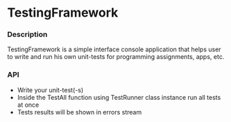 # TestingFramework

### Description 
TestingFramework is a simple interface console application that helps user to write and run his own unit-tests for programming assignments, apps, etc.

### API
- Write your unit-test(-s)
- Inside the TestAll function using TestRunner class instance run all tests at once 
- Tests results will be shown in errors stream 

